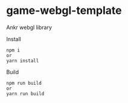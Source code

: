 # game-webgl-template
Ankr webgl library

Install
```
npm i
or
yarn install
```

Build
```
npm run build
or
yarn run build
```
